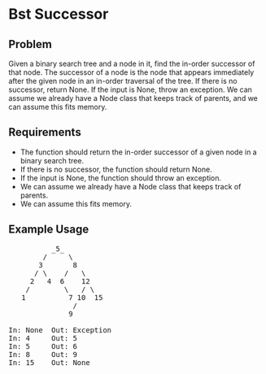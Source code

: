 # Bst Successor

## Problem

Given a binary search tree and a node in it, find the in-order successor of that node. The successor of a node is the node that appears immediately after the given node in an in-order traversal of the tree. If there is no successor, return None. If the input is None, throw an exception. We can assume we already have a Node class that keeps track of parents, and we can assume this fits memory.

## Requirements

- The function should return the in-order successor of a given node in a binary search tree.
- If there is no successor, the function should return None.
- If the input is None, the function should throw an exception.
- We can assume we already have a Node class that keeps track of parents.
- We can assume this fits memory.

## Example Usage

<pre>
          _5_
        /     \
       3       8
      / \    /   \
     2   4  6    12
    /        \   / \
   1          7 10  15
               /
              9

In: None  Out: Exception
In: 4     Out: 5
In: 5     Out: 6
In: 8     Out: 9
In: 15    Out: None
</pre>
